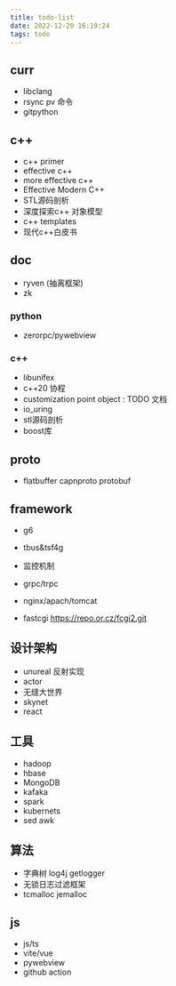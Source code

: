 ```yaml
---
title: todo-list
date: 2022-12-20 16:19:24
tags: todo
---
```

## curr
- libclang
- rsync pv 命令
- gitpython
## c++
- c++ primer
- effective c++
- more effective c++
- Effective Modern C++
- STL源码剖析
- 深度探索c++ 对象模型
- c++ templates
- 现代c++白皮书
## doc
- ryven (抽离框架)
- zk

### python
- zerorpc/pywebview


### c++
- libunifex
- c++20 协程
- customization point object : TODO 文档
- io_uring
- stl源码剖析
- boost库
## proto

- flatbuffer capnproto protobuf

## framework
- g6
- tbus&tsf4g
- 监控机制

- grpc/trpc
- nginx/apach/tomcat
- fastcgi https://repo.or.cz/fcgi2.git


## 设计架构

- unureal 反射实现
- actor
- 无缝大世界
- skynet
- react

## 工具

- hadoop
- hbase
- MongoDB
- kafaka
- spark
- kubernets
- sed awk

## 算法
- 字典树 log4j getlogger 
- 无锁日志过滤框架
- tcmalloc jemalloc



## js
- js/ts
- vite/vue
- pywebview
- github action